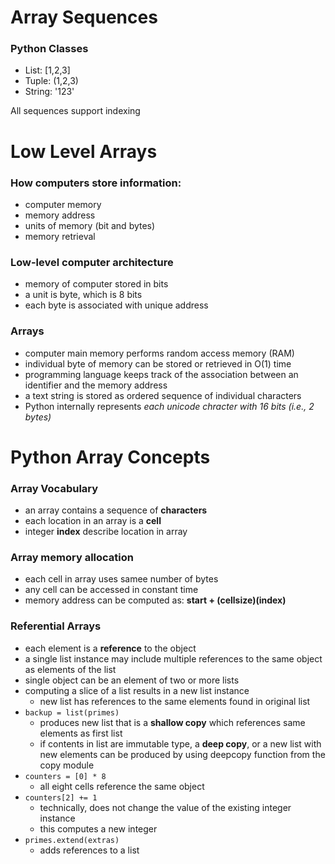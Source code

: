 # Array Sequences
### Python Classes
- List: [1,2,3]
- Tuple: (1,2,3)
- String: '123'

All sequences support indexing

# Low Level Arrays
### How computers store information:
- computer memory
- memory address
- units of memory (bit and bytes)
- memory retrieval

### Low-level computer architecture
- memory of computer stored in bits
- a unit is byte, which is 8 bits
- each byte is associated with unique address

### Arrays
- computer main memory performs random access memory (RAM)
- individual byte of memory can be stored or retrieved in O(1) time
- programming language keeps track of the association between an identifier and the memory address
- a text string is stored as ordered sequence of individual characters
- Python internally represents *each unicode chracter with 16 bits (i.e., 2 bytes)*

# Python Array Concepts

### Array Vocabulary
- an array contains a sequence of **characters**
- each location in an array is a **cell**
- integer **index** describe location in array

### Array memory allocation
- each cell in array uses samee number of bytes
- any cell can be accessed in constant time
- memory address can be computed as: **start + (cellsize)(index)**

### Referential Arrays
- each element is a **reference** to the object
- a single list instance may include multiple references to the same object as elements of the list
- single object can be an element of two or more lists
- computing a slice of a list results in a new list instance
    * new list has references to the same elements found in original list
- ```backup = list(primes)```
    * produces new list that is a **shallow copy** which references same elements as first list
    * if contents in list are immutable type, a **deep copy**, or a new list with new elements can be produced by using deepcopy function from the copy module
- ```counters = [0] * 8```
    * all eight cells reference the same object
- ```counters[2] += 1```
    * technically, does not change the value of the existing integer instance
    * this computes a new integer
- ```primes.extend(extras)```
    * adds references to a list